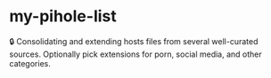 # my-pihole-list
🔒 Consolidating and extending hosts files from several well-curated sources. Optionally pick extensions for porn, social media, and other categories.
